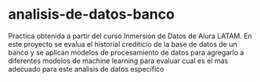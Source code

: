 # analisis-de-datos-banco
Practica obtenida a partir del curso Inmersion de Datos de Alura LATAM. En este proyecto se evalua el historial crediticio de la base de datos de un banco y se aplican modelos de procesamiento de datos para agregarlo a diferentes modelos de machine learning para evaluar cual es el mas adecuado para este analisis de datos especifico
